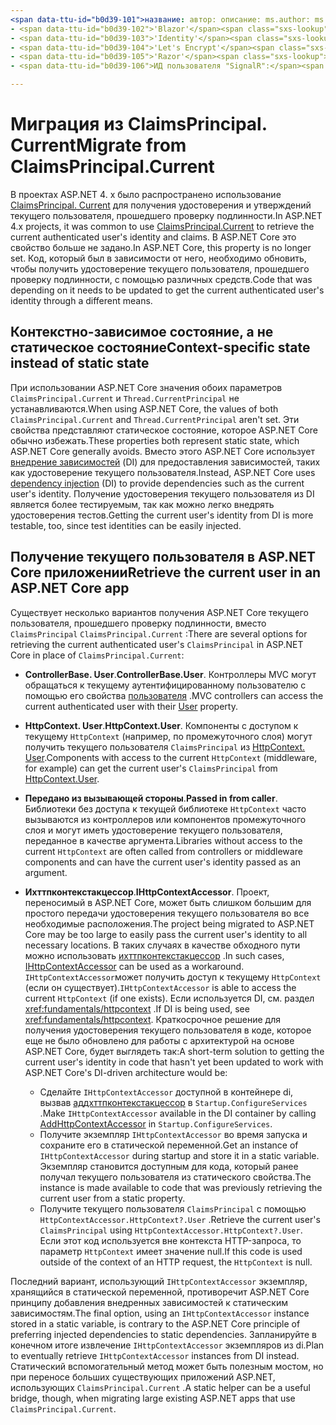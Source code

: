 ```yaml
---
<span data-ttu-id="b0d39-101">название: автор: описание: ms.author: ms.custom: ms.date: no-loc:</span><span class="sxs-lookup"><span data-stu-id="b0d39-101">title: author: description: ms.author: ms.custom: ms.date: no-loc:</span></span>
- <span data-ttu-id="b0d39-102">'Blazor'</span><span class="sxs-lookup"><span data-stu-id="b0d39-102">'Blazor'</span></span>
- <span data-ttu-id="b0d39-103">'Identity'</span><span class="sxs-lookup"><span data-stu-id="b0d39-103">'Identity'</span></span>
- <span data-ttu-id="b0d39-104">'Let's Encrypt'</span><span class="sxs-lookup"><span data-stu-id="b0d39-104">'Let's Encrypt'</span></span>
- <span data-ttu-id="b0d39-105">'Razor'</span><span class="sxs-lookup"><span data-stu-id="b0d39-105">'Razor'</span></span>
- <span data-ttu-id="b0d39-106">ИД пользователя "SignalR":</span><span class="sxs-lookup"><span data-stu-id="b0d39-106">'SignalR' uid:</span></span> 

---
```

# <a name="migrate-from-claimsprincipalcurrent"></a><span data-ttu-id="b0d39-107">Миграция из ClaimsPrincipal. Current</span><span class="sxs-lookup"><span data-stu-id="b0d39-107">Migrate from ClaimsPrincipal.Current</span></span>

<span data-ttu-id="b0d39-108">В проектах ASP.NET 4. x было распространено использование [ClaimsPrincipal. Current](/dotnet/api/system.security.claims.claimsprincipal.current) для получения удостоверения и утверждений текущего пользователя, прошедшего проверку подлинности.</span><span class="sxs-lookup"><span data-stu-id="b0d39-108">In ASP.NET 4.x projects, it was common to use [ClaimsPrincipal.Current](/dotnet/api/system.security.claims.claimsprincipal.current) to retrieve the current authenticated user's identity and claims.</span></span> <span data-ttu-id="b0d39-109">В ASP.NET Core это свойство больше не задано.</span><span class="sxs-lookup"><span data-stu-id="b0d39-109">In ASP.NET Core, this property is no longer set.</span></span> <span data-ttu-id="b0d39-110">Код, который был в зависимости от него, необходимо обновить, чтобы получить удостоверение текущего пользователя, прошедшего проверку подлинности, с помощью различных средств.</span><span class="sxs-lookup"><span data-stu-id="b0d39-110">Code that was depending on it needs to be updated to get the current authenticated user's identity through a different means.</span></span>

## <a name="context-specific-state-instead-of-static-state"></a><span data-ttu-id="b0d39-111">Контекстно-зависимое состояние, а не статическое состояние</span><span class="sxs-lookup"><span data-stu-id="b0d39-111">Context-specific state instead of static state</span></span>

<span data-ttu-id="b0d39-112">При использовании ASP.NET Core значения обоих параметров `ClaimsPrincipal.Current` и `Thread.CurrentPrincipal` не устанавливаются.</span><span class="sxs-lookup"><span data-stu-id="b0d39-112">When using ASP.NET Core, the values of both `ClaimsPrincipal.Current` and `Thread.CurrentPrincipal` aren't set.</span></span> <span data-ttu-id="b0d39-113">Эти свойства представляют статическое состояние, которое ASP.NET Core обычно избежать.</span><span class="sxs-lookup"><span data-stu-id="b0d39-113">These properties both represent static state, which ASP.NET Core generally avoids.</span></span> <span data-ttu-id="b0d39-114">Вместо этого ASP.NET Core использует [внедрение зависимостей](xref:fundamentals/dependency-injection) (DI) для предоставления зависимостей, таких как удостоверение текущего пользователя.</span><span class="sxs-lookup"><span data-stu-id="b0d39-114">Instead, ASP.NET Core uses [dependency injection](xref:fundamentals/dependency-injection) (DI) to provide dependencies such as the current user's identity.</span></span> <span data-ttu-id="b0d39-115">Получение удостоверения текущего пользователя из DI является более тестируемым, так как можно легко внедрять удостоверения тестов.</span><span class="sxs-lookup"><span data-stu-id="b0d39-115">Getting the current user's identity from DI is more testable, too, since test identities can be easily injected.</span></span>

## <a name="retrieve-the-current-user-in-an-aspnet-core-app"></a><span data-ttu-id="b0d39-116">Получение текущего пользователя в ASP.NET Core приложении</span><span class="sxs-lookup"><span data-stu-id="b0d39-116">Retrieve the current user in an ASP.NET Core app</span></span>

<span data-ttu-id="b0d39-117">Существует несколько вариантов получения ASP.NET Core текущего пользователя, прошедшего проверку подлинности, вместо `ClaimsPrincipal` `ClaimsPrincipal.Current` :</span><span class="sxs-lookup"><span data-stu-id="b0d39-117">There are several options for retrieving the current authenticated user's `ClaimsPrincipal` in ASP.NET Core in place of `ClaimsPrincipal.Current`:</span></span>

* <span data-ttu-id="b0d39-118">**ControllerBase. User**.</span><span class="sxs-lookup"><span data-stu-id="b0d39-118">**ControllerBase.User**.</span></span> <span data-ttu-id="b0d39-119">Контроллеры MVC могут обращаться к текущему аутентифицированному пользователю с помощью его свойства [пользователя](/dotnet/api/microsoft.aspnetcore.mvc.controllerbase.user) .</span><span class="sxs-lookup"><span data-stu-id="b0d39-119">MVC controllers can access the current authenticated user with their [User](/dotnet/api/microsoft.aspnetcore.mvc.controllerbase.user) property.</span></span>
* <span data-ttu-id="b0d39-120">**HttpContext. User**.</span><span class="sxs-lookup"><span data-stu-id="b0d39-120">**HttpContext.User**.</span></span> <span data-ttu-id="b0d39-121">Компоненты с доступом к текущему `HttpContext` (например, по промежуточного слоя) могут получить текущего пользователя `ClaimsPrincipal` из [HttpContext. User](/dotnet/api/microsoft.aspnetcore.http.httpcontext.user).</span><span class="sxs-lookup"><span data-stu-id="b0d39-121">Components with access to the current `HttpContext` (middleware, for example) can get the current user's `ClaimsPrincipal` from [HttpContext.User](/dotnet/api/microsoft.aspnetcore.http.httpcontext.user).</span></span>
* <span data-ttu-id="b0d39-122">**Передано из вызывающей стороны**.</span><span class="sxs-lookup"><span data-stu-id="b0d39-122">**Passed in from caller**.</span></span> <span data-ttu-id="b0d39-123">Библиотеки без доступа к текущей библиотеке `HttpContext` часто вызываются из контроллеров или компонентов промежуточного слоя и могут иметь удостоверение текущего пользователя, переданное в качестве аргумента.</span><span class="sxs-lookup"><span data-stu-id="b0d39-123">Libraries without access to the current `HttpContext` are often called from controllers or middleware components and can have the current user's identity passed as an argument.</span></span>
* <span data-ttu-id="b0d39-124">**Ихттпконтекстакцессор**.</span><span class="sxs-lookup"><span data-stu-id="b0d39-124">**IHttpContextAccessor**.</span></span> <span data-ttu-id="b0d39-125">Проект, переносимый в ASP.NET Core, может быть слишком большим для простого передачи удостоверения текущего пользователя во все необходимые расположения.</span><span class="sxs-lookup"><span data-stu-id="b0d39-125">The project being migrated to ASP.NET Core may be too large to easily pass the current user's identity to all necessary locations.</span></span> <span data-ttu-id="b0d39-126">В таких случаях в качестве обходного пути можно использовать [ихттпконтекстакцессор](/dotnet/api/microsoft.aspnetcore.http.ihttpcontextaccessor) .</span><span class="sxs-lookup"><span data-stu-id="b0d39-126">In such cases, [IHttpContextAccessor](/dotnet/api/microsoft.aspnetcore.http.ihttpcontextaccessor) can be used as a workaround.</span></span> <span data-ttu-id="b0d39-127">`IHttpContextAccessor`может получить доступ к текущему `HttpContext` (если он существует).</span><span class="sxs-lookup"><span data-stu-id="b0d39-127">`IHttpContextAccessor` is able to access the current `HttpContext` (if one exists).</span></span> <span data-ttu-id="b0d39-128">Если используется DI, см. раздел <xref:fundamentals/httpcontext> .</span><span class="sxs-lookup"><span data-stu-id="b0d39-128">If DI is being used, see <xref:fundamentals/httpcontext>.</span></span> <span data-ttu-id="b0d39-129">Краткосрочное решение для получения удостоверения текущего пользователя в коде, которое еще не было обновлено для работы с архитектурой на основе ASP.NET Core, будет выглядеть так:</span><span class="sxs-lookup"><span data-stu-id="b0d39-129">A short-term solution to getting the current user's identity in code that hasn't yet been updated to work with ASP.NET Core's DI-driven architecture would be:</span></span>

  * <span data-ttu-id="b0d39-130">Сделайте `IHttpContextAccessor` доступной в контейнере di, вызвав [аддхттпконтекстакцессор](https://github.com/aspnet/Hosting/issues/793) в `Startup.ConfigureServices` .</span><span class="sxs-lookup"><span data-stu-id="b0d39-130">Make `IHttpContextAccessor` available in the DI container by calling [AddHttpContextAccessor](https://github.com/aspnet/Hosting/issues/793) in `Startup.ConfigureServices`.</span></span>
  * <span data-ttu-id="b0d39-131">Получите экземпляр `IHttpContextAccessor` во время запуска и сохраните его в статической переменной.</span><span class="sxs-lookup"><span data-stu-id="b0d39-131">Get an instance of `IHttpContextAccessor` during startup and store it in a static variable.</span></span> <span data-ttu-id="b0d39-132">Экземпляр становится доступным для кода, который ранее получал текущего пользователя из статического свойства.</span><span class="sxs-lookup"><span data-stu-id="b0d39-132">The instance is made available to code that was previously retrieving the current user from a static property.</span></span>
  * <span data-ttu-id="b0d39-133">Получите текущего пользователя `ClaimsPrincipal` с помощью `HttpContextAccessor.HttpContext?.User` .</span><span class="sxs-lookup"><span data-stu-id="b0d39-133">Retrieve the current user's `ClaimsPrincipal` using `HttpContextAccessor.HttpContext?.User`.</span></span> <span data-ttu-id="b0d39-134">Если этот код используется вне контекста HTTP-запроса, то параметр `HttpContext` имеет значение null.</span><span class="sxs-lookup"><span data-stu-id="b0d39-134">If this code is used outside of the context of an HTTP request, the `HttpContext` is null.</span></span>

<span data-ttu-id="b0d39-135">Последний вариант, использующий `IHttpContextAccessor` экземпляр, хранящийся в статической переменной, противоречит ASP.NET Core принципу добавления внедренных зависимостей к статическим зависимостям.</span><span class="sxs-lookup"><span data-stu-id="b0d39-135">The final option, using an `IHttpContextAccessor` instance stored in a static variable, is contrary to the ASP.NET Core principle of preferring injected dependencies to static dependencies.</span></span> <span data-ttu-id="b0d39-136">Запланируйте в конечном итоге извлечение `IHttpContextAccessor` экземпляров из di.</span><span class="sxs-lookup"><span data-stu-id="b0d39-136">Plan to eventually retrieve `IHttpContextAccessor` instances from DI instead.</span></span> <span data-ttu-id="b0d39-137">Статический вспомогательный метод может быть полезным мостом, но при переносе больших существующих приложений ASP.NET, использующих `ClaimsPrincipal.Current` .</span><span class="sxs-lookup"><span data-stu-id="b0d39-137">A static helper can be a useful bridge, though, when migrating large existing ASP.NET apps that use `ClaimsPrincipal.Current`.</span></span>
